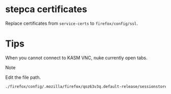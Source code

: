 # stepca certificates

Replace certificates from `service-certs` to `firefox/config/ssl`.

# Tips

When you cannot connect to KASM VNC, nuke currently open tabs.

>[!note]
> Edit the file path.

```txt
./firefox/config/.mozilla/firefox/qoz63v3q.default-release/sessionstore-backups/*.jsonlz4
```
